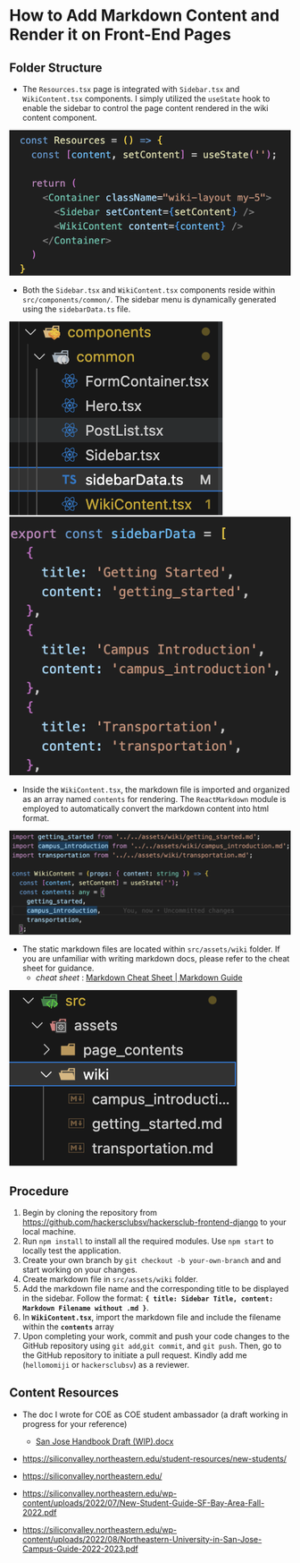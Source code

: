 # How to Add Markdown Content and Render it on Front-End Pages

## Folder Structure

- The `Resources.tsx` page is integrated with `Sidebar.tsx` and `WikiContent.tsx` components. I simply utilized the `useState` hook to enable the sidebar to control the page content rendered in the wiki content component.

![resources](img/resourcespage.png)

- Both the `Sidebar.tsx` and `WikiContent.tsx` components reside within `src/components/common/`. The sidebar menu is dynamically generated using the `sidebarData.ts` file.

![components](img/components.png)
![sidebardata](img/sidebardata.png)


- Inside the `WikiContent.tsx`, the markdown file is imported and organized as an array named `contents` for rendering. The `ReactMarkdown` module is employed to automatically convert the markdown content into html format.

![wikicontent](img/wikicontent.png)

- The static markdown files are located within `src/assets/wiki` folder. If you are unfamiliar with writing markdown docs, please refer to the cheat sheet for guidance.
    - *cheat sheet* : [Markdown Cheat Sheet | Markdown Guide](https://www.markdownguide.org/cheat-sheet/)
        
![wikifolder](img/wikifoler.png)

## Procedure

1. Begin by cloning the repository from https://github.com/hackersclubsv/hackersclub-frontend-django to your local machine.
2. Run `npm install` to install all the required modules. Use `npm start` to locally test the application.
3. Create your own branch by `git checkout -b your-own-branch` and and start working on your changes.
4. Create markdown file in `src/assets/wiki` folder.
5. Add the markdown file name and the corresponding title to be displayed in the sidebar. Follow the format: **`{ title: Sidebar Title, content: Markdown Filename without .md }`**.
6. In **`WikiContent.tsx`**, import the markdown file and include the filename within the **`contents`** array
7. Upon completing your work, commit and push your code changes to the GitHub repository using `git add`,`git commit`, and `git push`. Then, go to the GitHub repository to initiate a pull request. Kindly add me (`hellomomiji` or `hackersclubsv`) as a reviewer.

## Content Resources

- The doc I wrote for COE as COE student ambassador (a draft working in progress for your reference)
  - [San Jose Handbook Draft (WIP).docx](/tutorials/markdown/San%20Jose%20Handbook%20Draft%20(WIP).docx)
    
- https://siliconvalley.northeastern.edu/student-resources/new-students/
- https://siliconvalley.northeastern.edu/
- https://siliconvalley.northeastern.edu/wp-content/uploads/2022/07/New-Student-Guide-SF-Bay-Area-Fall-2022.pdf
- https://siliconvalley.northeastern.edu/wp-content/uploads/2022/08/Northeastern-University-in-San-Jose-Campus-Guide-2022-2023.pdf